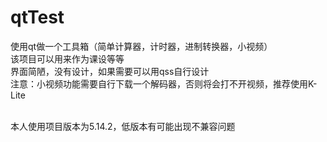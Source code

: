 # qtTest
使用qt做一个工具箱（简单计算器，计时器，进制转换器，小视频）
<br>
该项目可以用来作为课设等等
<br>
界面简陋，没有设计，如果需要可以用qss自行设计
<br>
注意：小视频功能需要自行下载一个解码器，否则将会打不开视频，推荐使用K-Lite

<br>
本人使用项目版本为5.14.2，低版本有可能出现不兼容问题
